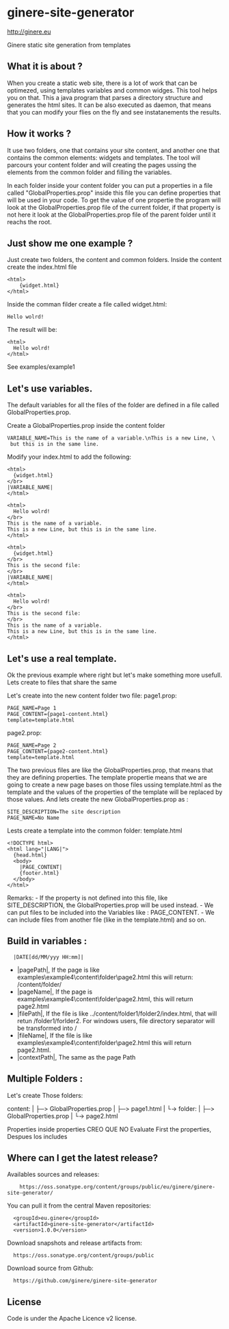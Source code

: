 <!---
 Licensed to the Apache Software Foundation (ASF) under one or more
 contributor license agreements.  See the NOTICE file distributed with
 this work for additional information regarding copyright ownership.
 The ASF licenses this file to You under the Apache License, Version 2.0
 (the "License"); you may not use this file except in compliance with
 the License.  You may obtain a copy of the License at

      http://www.apache.org/licenses/LICENSE-2.0

 Unless required by applicable law or agreed to in writing, software
 distributed under the License is distributed on an "AS IS" BASIS,
 WITHOUT WARRANTIES OR CONDITIONS OF ANY KIND, either express or implied.
 See the License for the specific language governing permissions and
 limitations under the License.
-->

ginere-site-generator
====================
http://ginere.eu

Ginere static site generation from templates


What it is about ?
-----------------------------------
When you create a static web site, there is a lot of work that can be
optimezed, using templates variables and common widges. This tool helps
you on that.
This a java program that parses a directory structure and generates
the html sites. It can be also executed as daemon, that means that you
can modify your flies on the fly and see instatanements the results.

How it works ?
-----------------------------------
It use two folders, one that contains your site content, and another one
that contains the common elements: widgets and templates.
The tool will parcours your content folder and will creating the pages
ussing the elements from the common folder and filling the variables.

In each folder inside your content folder you can put a properties
in a file called "GlobalProperties.prop" inside this file you can define
properties that will be used in your code. To get the value of one
propertie the program will look at the GlobalProperties.prop file of
the current folder, if that property is not here it look at the
GlobalProperties.prop file of the parent folder until it reachs the
root.

Just show me one example ?
-----------------------------------

Just create two folders, the content and common folders. Inside the content create
the index.html file

```
<html>
	{widget.html}
</html>
```

Inside the comman filder create a file called widget.html:

```
Hello wolrd!
```


The result will be:
```
<html>
  Hello wolrd!
</html>
```

See examples/example1


Let's use variables.
----------------------
The default variables for all the files of the folder are defined in a file called GlobalProperties.prop.

Create a GlobalProperties.prop inside the content folder
```
VARIABLE_NAME=This is the name of a variable.\nThis is a new Line, \
 but this is in the same line.
```

Modify your index.html to add the following:
```
<html>
  {widget.html}
</br>
|VARIABLE_NAME|
</html>
```

```
<html>
  Hello wolrd!
</br>
This is the name of a variable.
This is a new Line, but this is in the same line.
</html>
```

```
<html>
  {widget.html}
</br>
This is the second file:
</br>
|VARIABLE_NAME|
</html>
```

```
<html>
  Hello wolrd!
</br>
This is the second file:
</br>
This is the name of a variable.
This is a new Line, but this is in the same line.
</html>
```

Let's use a real template.
-------------------------
Ok the previous example where right but let's make something more usefull. Lets create to files that share the same 

Let's create into the new content folder two file:
page1.prop:
```
PAGE_NAME=Page 1
PAGE_CONTENT={page1-content.html}
template=template.html
```

page2.prop:
```
PAGE_NAME=Page 2
PAGE_CONTENT={page2-content.html}
template=template.html
```

The two previous files are like the GlobalProperties.prop, that means that they are defining properties. The template propertie means 
that we are going to create a new page bases on those files ussing template.html as the template and the values of the properties of the 
template will be replaced by those values.
And lets create the new GlobalProperties.prop as :

```
SITE_DESCRIPTION=The site description
PAGE_NAME=No Name
```



Lests create a template into the common folder:
template.html
```
<!DOCTYPE html>
<html lang="|LANG|">
  {head.html}
  <body>	
	|PAGE_CONTENT|	
	{footer.html}
  </body>
</html>
```


Remarks:
		- If the property is not defined into this file, like SITE_DESCRIPTION, the GlobalProperties.prop will be used instead.
		- We can put files to be included into the Variables like : PAGE_CONTENT.
		- We can include files from another file (like in the template.html) and so on.


Build in variables :
------------------

```
  |DATE[dd/MM/yyy HH:mm]|
```

* |pagePath|, If the page is like examples\example4\content\folder\page2.html this will return: /content/folder/
* |pageName|, If the page is examples\example4\content\folder\page2.html, this will return page2.html
* |filePath|, If the file is like ../content/folder1/folder2/index.html, that will retun /folder1/forlder2. For windows users, file directory separator will be transformed into /
* |fileName|, If the file is like examples\example4\content\folder\page2.html this will return page2.html.
* |contextPath|, The same as the page Path


Multiple Folders :
------------------
Let's create Those folders:

content:
 |
 ├─> GlobalProperties.prop
 |
 ├─> page1.html
 |
 └-> folder:
 	  |
	  ├─> GlobalProperties.prop
	  |
	  └-> page2.html





Properties inside properties CREO QUE NO
Evaluate First the properties, Despues los includes







Where can I get the latest release?
-----------------------------------

Availables sources and releases:

```
	https://oss.sonatype.org/content/groups/public/eu/ginere/ginere-site-generator/
```

You can pull it from the central Maven repositories:

```
  <groupId>eu.ginere</groupId>
  <artifactId>ginere-site-generator</artifactId>
  <version>1.0.0</version>
```

Download snapshots and release artifacts from:

```
  https://oss.sonatype.org/content/groups/public
```

Download source from Github:

```
  https://github.com/ginere/ginere-site-generator
```

License
-------
Code is under the Apache Licence v2 license.




